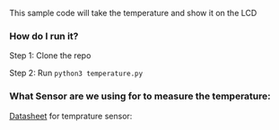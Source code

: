 This sample code will take the temperature and show it on the LCD

### How do I run it?

Step 1: Clone the repo

Step 2: Run `python3 temperature.py`

### What Sensor are we using for to measure the temperature:

[Datasheet](https://www.nxp.com/docs/en/data-sheet/PCT2075.pdf) for temprature sensor:

